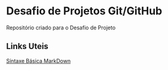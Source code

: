 # Desafio de Projetos Git/GitHub
Repositório criado para o Desafio de Projeto

## Links Uteis
[Síntaxe Básica MarkDown](https://www.markdownguide.org/)
